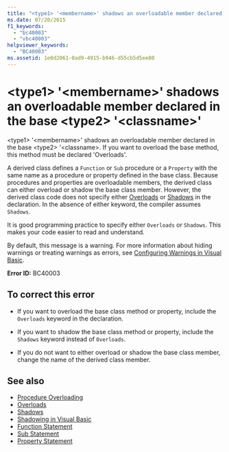```yaml
---
title: "<type1> '<membername>' shadows an overloadable member declared in the base <type2> '<classname>'"
ms.date: 07/20/2015
f1_keywords: 
  - "bc40003"
  - "vbc40003"
helpviewer_keywords: 
  - "BC40003"
ms.assetid: 1e0d2061-0ad9-4915-b946-d55cb5d5ee80
---
```

# \<type1> '\<membername>' shadows an overloadable member declared in the base \<type2> '\<classname>'
\<type1> '\<membername>' shadows an overloadable member declared in the base \<type2> '\<classname>. If you want to overload the base method, this method must be declared 'Overloads'.  
  
 A derived class defines a `Function` or `Sub` procedure or a `Property` with the same name as a procedure or property defined in the base class. Because procedures and properties are overloadable members, the derived class can either overload or shadow the base class member. However, the derived class code does not specify either [Overloads](../../visual-basic/language-reference/modifiers/overloads.md) or [Shadows](../../visual-basic/language-reference/modifiers/shadows.md) in the declaration. In the absence of either keyword, the compiler assumes `Shadows`.  
  
 It is good programming practice to specify either `Overloads` or `Shadows`. This makes your code easier to read and understand.  
  
 By default, this message is a warning. For more information about hiding warnings or treating warnings as errors, see [Configuring Warnings in Visual Basic](/visualstudio/ide/configuring-warnings-in-visual-basic).  
  
 **Error ID:** BC40003  
  
## To correct this error  
  
- If you want to overload the base class method or property, include the `Overloads` keyword in the declaration.  
  
- If you want to shadow the base class method or property, include the `Shadows` keyword instead of `Overloads`.  
  
- If you do not want to either overload or shadow the base class member, change the name of the derived class member.  
  
## See also

- [Procedure Overloading](../../visual-basic/programming-guide/language-features/procedures/procedure-overloading.md)
- [Overloads](../../visual-basic/language-reference/modifiers/overloads.md)
- [Shadows](../../visual-basic/language-reference/modifiers/shadows.md)
- [Shadowing in Visual Basic](../../visual-basic/programming-guide/language-features/declared-elements/shadowing.md)
- [Function Statement](../../visual-basic/language-reference/statements/function-statement.md)
- [Sub Statement](../../visual-basic/language-reference/statements/sub-statement.md)
- [Property Statement](../../visual-basic/language-reference/statements/property-statement.md)
